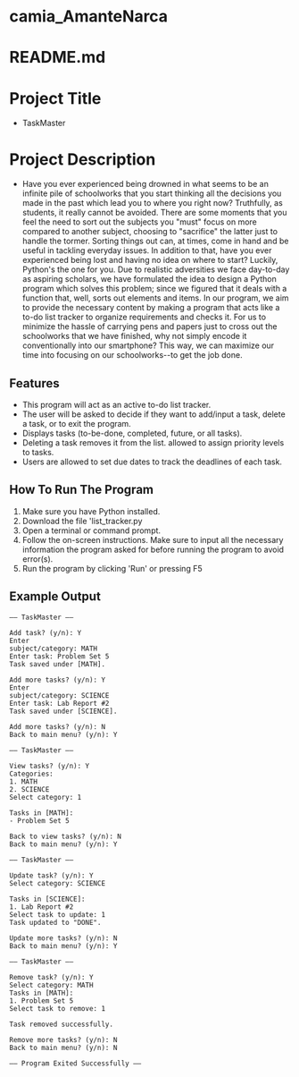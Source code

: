 # camia_AmanteNarca

# README.md
# Project Title
- TaskMaster

# Project Description
- Have you ever experienced being drowned in what seems to be an infinite pile of schoolworks that you start thinking all the decisions you made in the past which lead you to where you right now? Truthfully, as students, it really cannot be avoided. There are some moments that you feel the need to sort out the subjects you "must" focus on more compared to another subject, choosing to "sacrifice" the latter just to handle the tormer. Sorting things out can, at times, come in hand and be useful in tackling everyday issues. In addition to that, have you ever experienced being lost and having no idea on where to start? Luckily, Python's the one for you. Due to realistic adversities we face day-to-day as aspiring scholars, we have formulated the idea to design a Python program which solves this problem; since we figured that it deals with a function that, well, sorts out elements and items. In our program, we aim to provide the necessary content by making a program that acts like a to-do list tracker to organize requirements and checks it. For us to minimize the hassle of carrying pens and papers just to cross out the schoolworks that we have finished, why not simply encode it conventionally into our smartphone? This way, we can maximize our time into focusing on our schoolworks--to get the job done.

## Features
-   This program will act as an active to-do list tracker.
-   The user will be asked to decide if they want to add/input a task, delete a task, or to exit the program.
-   Displays tasks (to-be-done, completed, future, or all tasks).
-   Deleting a task removes it from the list. allowed to assign priority levels to tasks.
-   Users are allowed to set due dates to track the deadlines of each task.

## How To Run The Program
1.    Make sure you have Python installed.
2.    Download the file 'list_tracker.py
3.    Open a terminal or command prompt.
4.    Follow the on-screen instructions. Make sure to input all the necessary information the program asked for before running the program to avoid error(s).
5.    Run the program by clicking 'Run' or pressing F5

## Example Output
```
—— TaskMaster ——
 
Add task? (y/n): Y
Enter
subject/category: MATH
Enter task: Problem Set 5
Task saved under [MATH].
 
Add more tasks? (y/n): Y
Enter
subject/category: SCIENCE
Enter task: Lab Report #2
Task saved under [SCIENCE].
 
Add more tasks? (y/n): N
Back to main menu? (y/n): Y
 
—— TaskMaster ——
 
View tasks? (y/n): Y
Categories:
1. MATH
2. SCIENCE
Select category: 1
 
Tasks in [MATH]:
- Problem Set 5
 
Back to view tasks? (y/n): N
Back to main menu? (y/n): Y
 
—— TaskMaster ——
 
Update task? (y/n): Y
Select category: SCIENCE
 
Tasks in [SCIENCE]:
1. Lab Report #2
Select task to update: 1
Task updated to "DONE".
 
Update more tasks? (y/n): N
Back to main menu? (y/n): Y
 
—— TaskMaster ——
 
Remove task? (y/n): Y
Select category: MATH
Tasks in [MATH]:
1. Problem Set 5
Select task to remove: 1
 
Task removed successfully.
 
Remove more tasks? (y/n): N
Back to main menu? (y/n): N
 
—— Program Exited Successfully ——
```
